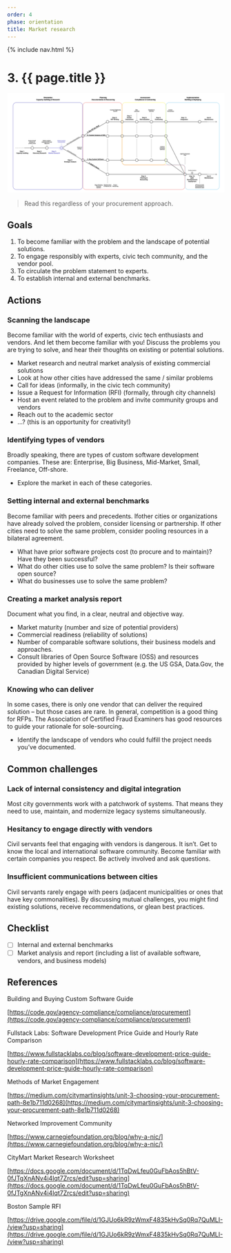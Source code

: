 ```yaml
---
order: 4
phase: orientation
title: Market research
---
```


{% include nav.html %}

# 3. {{ page.title }}

![Diagram showing who should read step 3](/../images/orientation-3.svg)

> Read this regardless of your procurement approach.

## Goals

1. To become familiar with the problem and the landscape of potential solutions.
2. To engage responsibly with experts, civic tech community, and the vendor pool.
3. To circulate the problem statement to experts.
4. To establish internal and external benchmarks.

## Actions

### Scanning the landscape

Become familiar with the world of experts, civic tech enthusiasts and vendors. And let them become familiar with you! Discuss the problems you are trying to solve, and hear their thoughts on existing or potential solutions.

* Market research and neutral market analysis of existing commercial solutions
* Look at how other cities have addressed the same / similar problems
* Call for ideas (informally, in the civic tech community)
* Issue a Request for Information (RFI) (formally, through city channels)
* Host an event related to the problem and invite community groups and vendors
* Reach out to the academic sector
* …?  (this is an opportunity for creativity!)

### Identifying types of vendors

Broadly speaking, there are types of custom software development companies. These are: Enterprise, Big Business, Mid-Market, Small, Freelance, Off-shore.

* Explore the market in each of these categories.

### Setting internal and external benchmarks

Become familiar with peers and precedents. Ifother cities or organizations have already solved the problem, consider licensing or partnership. If other cities need to solve the same problem, consider pooling resources in a bilateral agreement.

* What have prior software projects cost (to procure and to maintain)? Have they been successful?
* What do other cities use to solve the same problem? Is their software open source?
* What do businesses use to solve the same problem?

### Creating a market analysis report

Document what you find, in a clear, neutral and objective way.

* Market maturity (number and size of potential providers)
* Commercial readiness (reliability of solutions)
* Number of comparable software solutions, their business models and approaches.
* Consult libraries of Open Source Software (OSS) and resources provided by higher levels of government (e.g. the US GSA, Data.Gov, the Canadian Digital Service)

### Knowing who can deliver

In some cases, there is only one vendor that can deliver the required solution – but those cases are rare. In general, competition is a good thing for RFPs. The Association of Certified Fraud Examiners has good resources to guide your rationale for sole-sourcing.

* Identify the landscape of vendors who could fulfill the project needs you’ve documented.

## Common challenges

### Lack of internal consistency and digital integration

Most city governments work with a patchwork of systems. That means they need to use, maintain, and modernize legacy systems simultaneously.

### Hesitancy to engage directly with vendors

Civil servants feel that engaging with vendors is dangerous. It isn’t. Get to know the local and international software community. Become familiar with certain companies you respect. Be actively involved and ask questions.

### Insufficient communications between cities

Civil servants rarely engage with peers (adjacent municipalities or ones that have key commonalities). By discussing mutual challenges, you might find existing solutions, receive recommendations, or glean best practices.

## Checklist

* [ ] Internal and external benchmarks
* [ ] Market analysis and report (including a list of available software, vendors, and business models)

## References

Building and Buying Custom Software Guide

[https://code.gov/agency-compliance/compliance/procurement](https://code.gov/agency-compliance/compliance/procurement)

Fullstack Labs: Software Development Price Guide and Hourly Rate Comparison

[https://www.fullstacklabs.co/blog/software-development-price-guide-hourly-rate-comparison](https://www.fullstacklabs.co/blog/software-development-price-guide-hourly-rate-comparison)

Methods of Market Engagement

[https://medium.com/citymartinsights/unit-3-choosing-your-procurement-path-8e1b711d0268](https://medium.com/citymartinsights/unit-3-choosing-your-procurement-path-8e1b711d0268)

Networked Improvement Community

[https://www.carnegiefoundation.org/blog/why-a-nic/](https://www.carnegiefoundation.org/blog/why-a-nic/)

CityMart Market Research Worksheet

[https://docs.google.com/document/d/1TqDwLfeu0GuFbAos5hBtV-0fJTgXnANv4i4Iqt7Zrcs/edit?usp=sharing](https://docs.google.com/document/d/1TqDwLfeu0GuFbAos5hBtV-0fJTgXnANv4i4Iqt7Zrcs/edit?usp=sharing)

Boston Sample RFI

[https://drive.google.com/file/d/1GJUo6kR9zWmxF4835kHvSq0Rq7QuMLI-/view?usp=sharing](https://drive.google.com/file/d/1GJUo6kR9zWmxF4835kHvSq0Rq7QuMLI-/view?usp=sharing)
